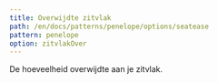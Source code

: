 ```yaml
---
title: Overwijdte zitvlak
path: /en/docs/patterns/penelope/options/seatease
pattern: penelope
option: zitvlakOver
---
```


De hoeveelheid overwijdte aan je zitvlak.
